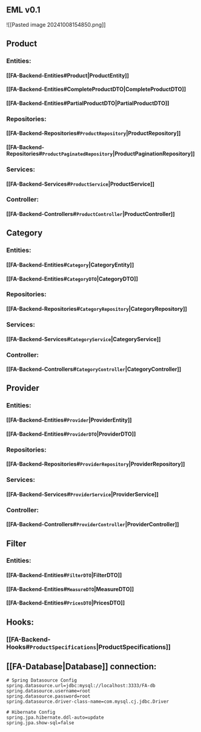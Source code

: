## EML v0.1
![[Pasted image 20241008154850.png]]
## Product
### Entities:
#### [[FA-Backend-Entities#Product|ProductEntity]]
#### [[FA-Backend-Entities#CompleteProductDTO|CompleteProductDTO]]
#### [[FA-Backend-Entities#PartialProductDTO|PartialProductDTO]]
### Repositories:
#### [[FA-Backend-Repositories#`ProductRepository`|ProductRepository]]
#### [[FA-Backend-Repositories#`ProductPaginatedRepository`|ProductPaginationRepository]]
### Services:
#### [[FA-Backend-Services#`ProductService`|ProductService]]
### Controller:
#### [[FA-Backend-Controllers#`ProductController`|ProductController]]

## Category
### Entities:
#### [[FA-Backend-Entities#`Category`|CategoryEntity]]
#### [[FA-Backend-Entities#`CategoryDTO`|CategoryDTO]]
### Repositories:
#### [[FA-Backend-Repositories#`CategoryRepository`|CategoryRepository]]
### Services:
#### [[FA-Backend-Services#`CategoryService`|CategoryService]]
### Controller:
#### [[FA-Backend-Controllers#`CategoryController`|CategoryController]]
## Provider
### Entities:
#### [[FA-Backend-Entities#`Provider`|ProviderEntity]]
#### [[FA-Backend-Entities#`ProviderDTO`|ProviderDTO]]
### Repositories:
#### [[FA-Backend-Repositories#`ProviderRepository`|ProviderRepository]]
### Services:
#### [[FA-Backend-Services#`ProviderService`|ProviderService]]
### Controller:
#### [[FA-Backend-Controllers#`ProviderController`|ProviderController]]
## Filter
### Entities:
#### [[FA-Backend-Entities#`FilterDTO`|FilterDTO]]
#### [[FA-Backend-Entities#`MeasureDTO`|MeasureDTO]]
#### [[FA-Backend-Entities#`PricesDTO`|PricesDTO]]
## Hooks:
### [[FA-Backend-Hooks#`ProductSpecifications`|ProductSpecifications]]
## [[FA-Database|Database]] connection:
```properties
# Spring Datasource Config  
spring.datasource.url=jdbc:mysql://localhost:3333/FA-db  
spring.datasource.username=root  
spring.datasource.password=root  
spring.datasource.driver-class-name=com.mysql.cj.jdbc.Driver  
  
# Hibernate Config  
spring.jpa.hibernate.ddl-auto=update  
spring.jpa.show-sql=false
```